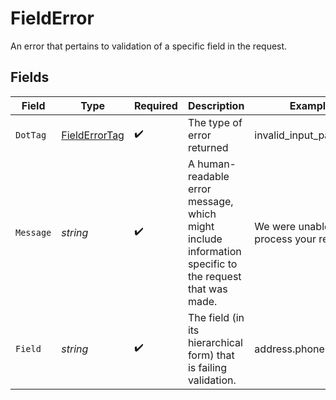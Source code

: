 # FieldError

An error that pertains to validation of a specific field in the request.


## Fields

| Field                                                                                                   | Type                                                                                                    | Required                                                                                                | Description                                                                                             | Example                                                                                                 |
| ------------------------------------------------------------------------------------------------------- | ------------------------------------------------------------------------------------------------------- | ------------------------------------------------------------------------------------------------------- | ------------------------------------------------------------------------------------------------------- | ------------------------------------------------------------------------------------------------------- |
| `DotTag`                                                                                                | [FieldErrorTag](../../Models/Errors/FieldErrorTag.md)                                                   | :heavy_check_mark:                                                                                      | The type of error returned                                                                              | invalid_input_parameter                                                                                 |
| `Message`                                                                                               | *string*                                                                                                | :heavy_check_mark:                                                                                      | A human-readable error message, which might include information specific to<br/>the request that was made.<br/> | We were unable to process your request.                                                                 |
| `Field`                                                                                                 | *string*                                                                                                | :heavy_check_mark:                                                                                      | The field (in its hierarchical form) that is failing validation.                                        | address.phone                                                                                           |